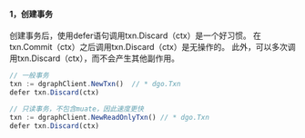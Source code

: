 
#### 1，创建事务
创建事务后，使用defer语句调用txn.Discard（ctx）是一个好习惯。
在txn.Commit（ctx）之后调用txn.Discard（ctx）是无操作的。
此外，可以多次调用txn.Discard（ctx），而不会产生其他副作用。
```js
// 一般事务
txn := dgraphClient.NewTxn()  // * dgo.Txn
defer txn.Discard(ctx)

// 只读事务，不包含muate，因此速度更快
txn := dgraphClient.NewReadOnlyTxn() // * dgo.Txn
defer txn.Discard(ctx)
```